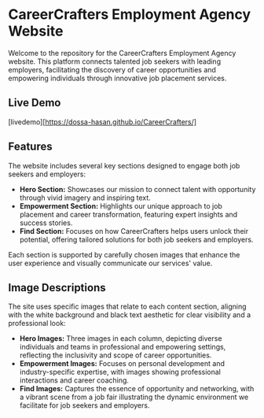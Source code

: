# CareerCrafters Employment Agency Website

Welcome to the repository for the CareerCrafters Employment Agency website. This platform connects talented job seekers with leading employers, facilitating the discovery of career opportunities and empowering individuals through innovative job placement services.

## Live Demo

[livedemo][https://dossa-hasan.github.io/CareerCrafters/]

## Features

The website includes several key sections designed to engage both job seekers and employers:

- **Hero Section:** Showcases our mission to connect talent with opportunity through vivid imagery and inspiring text.
- **Empowerment Section:** Highlights our unique approach to job placement and career transformation, featuring expert insights and success stories.
- **Find Section:** Focuses on how CareerCrafters helps users unlock their potential, offering tailored solutions for both job seekers and employers.

Each section is supported by carefully chosen images that enhance the user experience and visually communicate our services' value.

## Image Descriptions

The site uses specific images that relate to each content section, aligning with the white background and black text aesthetic for clear visibility and a professional look:

- **Hero Images:** Three images in each column, depicting diverse individuals and teams in professional and empowering settings, reflecting the inclusivity and scope of career opportunities.
- **Empowerment Images:** Focuses on personal development and industry-specific expertise, with images showing professional interactions and career coaching.
- **Find Images:** Captures the essence of opportunity and networking, with a vibrant scene from a job fair illustrating the dynamic environment we facilitate for job seekers and employers.
